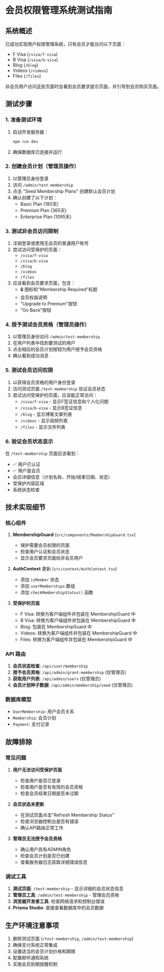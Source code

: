 # 会员权限管理系统测试指南

## 系统概述

已成功实现用户权限管理系统，只有会员才能访问以下页面：
- F Visa (`/visa/f-visa`)
- B Visa (`/visa/b-visa`) 
- Blog (`/blog`)
- Videos (`/videos`)
- Files (`/files`)

非会员用户访问这些页面时会看到会员要求提示页面，并引导到会员购买页面。

## 测试步骤

### 1. 准备测试环境

1. 启动开发服务器：
   ```bash
   npm run dev
   ```

2. 确保数据库已连接并运行

### 2. 创建会员计划（管理员操作）

1. 以管理员身份登录
2. 访问 `/admin/test-membership`
3. 点击 "Seed Membership Plans" 创建默认会员计划
4. 确认创建了以下计划：
   - Basic Plan (180天)
   - Premium Plan (365天)
   - Enterprise Plan (1095天)

### 3. 测试非会员访问限制

1. 注销登录或使用无会员的普通用户账号
2. 尝试访问受保护的页面：
   - `/visa/f-visa`
   - `/visa/b-visa`
   - `/blog`
   - `/videos`
   - `/files`
3. 应该看到会员要求页面，包含：
   - 🔒 图标和"Membership Required"标题
   - 会员权益说明
   - "Upgrade to Premium"按钮
   - "Go Back"按钮

### 4. 授予测试会员资格（管理员操作）

1. 以管理员身份访问 `/admin/test-membership`
2. 在用户列表中找到要测试的用户
3. 点击相应的会员计划按钮为用户授予会员资格
4. 确认看到成功消息

### 5. 测试会员访问权限

1. 以获得会员资格的用户身份登录
2. 访问测试页面 `/test-membership` 验证会员状态
3. 尝试访问受保护的页面，应该能正常访问：
   - `/visa/f-visa` - 显示F签证信息和个人化问题
   - `/visa/b-visa` - 显示B签证信息
   - `/blog` - 显示博客文章列表
   - `/videos` - 显示视频列表
   - `/files` - 显示文件列表

### 6. 验证会员状态显示

在 `/test-membership` 页面应该看到：
- ✅ 用户已认证
- ✅ 用户是会员
- 会员详细信息（计划名称、开始/结束日期、状态）
- 受保护内容区域
- 系统状态检查

## 技术实现细节

### 核心组件

1. **MembershipGuard** (`src/components/MembershipGuard.tsx`)
   - 保护需要会员权限的页面
   - 检查用户认证和会员状态
   - 显示会员要求页面给非会员用户

2. **AuthContext** 更新 (`src/context/AuthContext.tsx`)
   - 添加 `isMember` 状态
   - 添加 `userMemberships` 数组
   - 添加 `checkMembershipStatus()` 函数

3. **受保护的页面**
   - F Visa: 转换为客户端组件并包装在 MembershipGuard 中
   - B Visa: 转换为客户端组件并包装在 MembershipGuard 中
   - Blog: 包装在 MembershipGuard 中
   - Videos: 转换为客户端组件并包装在 MembershipGuard 中
   - Files: 转换为客户端组件并包装在 MembershipGuard 中

### API 路由

1. **会员状态检查**: `/api/user/membership`
2. **授予会员资格**: `/api/admin/grant-membership` (仅管理员)
3. **获取用户列表**: `/api/admin/users` (仅管理员)
4. **会员计划种子数据**: `/api/admin/membership/seed` (仅管理员)

### 数据库模型

- `UserMembership`: 用户会员关系
- `Membership`: 会员计划
- `Payment`: 支付记录

## 故障排除

### 常见问题

1. **用户无法访问受保护页面**
   - 检查用户是否已登录
   - 检查用户是否有有效的会员资格
   - 检查会员结束日期是否未过期

2. **会员状态未更新**
   - 在测试页面点击"Refresh Membership Status"
   - 检查浏览器控制台是否有错误
   - 确认API路由正常工作

3. **管理员无法授予会员资格**
   - 确认用户具有ADMIN角色
   - 检查会员计划是否已创建
   - 查看服务器日志获取详细错误信息

### 调试工具

1. **测试页面**: `/test-membership` - 显示详细的会员状态信息
2. **管理员工具**: `/admin/test-membership` - 管理会员资格
3. **浏览器开发者工具**: 检查网络请求和控制台错误
4. **Prisma Studio**: 直接查看数据库中的会员数据

## 生产环境注意事项

1. 删除测试页面 (`/test-membership`, `/admin/test-membership`)
2. 确保支付系统正常集成
3. 设置适当的会员计划价格和期限
4. 配置邮件通知系统
5. 实施会员到期提醒机制 